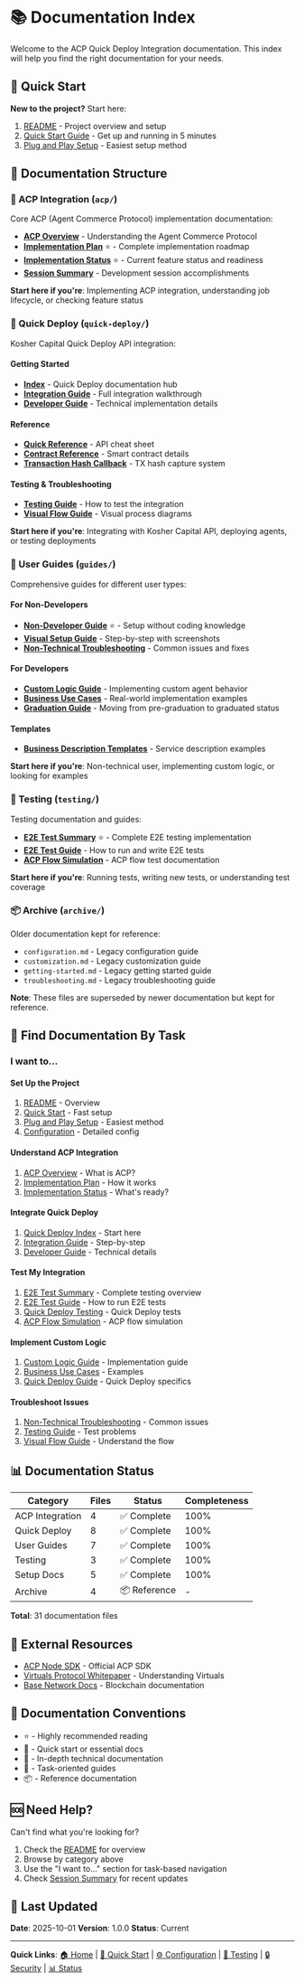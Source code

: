 # 📚 Documentation Index

Welcome to the ACP Quick Deploy Integration documentation. This index will help you find the right documentation for your needs.

## 🚀 Quick Start

**New to the project?** Start here:

1. [README](../README.md) - Project overview and setup
2. [Quick Start Guide](setup/QUICKSTART.md) - Get up and running in 5 minutes
3. [Plug and Play Setup](setup/PLUG-AND-PLAY-SETUP.md) - Easiest setup method

## 📖 Documentation Structure

### 🎯 ACP Integration (`acp/`)

Core ACP (Agent Commerce Protocol) implementation documentation:

- **[ACP Overview](acp/ACP-OVERVIEW.md)** - Understanding the Agent Commerce Protocol
- **[Implementation Plan](acp/ACP_IMPLEMENTATION_PLAN.md)** ⭐ - Complete implementation roadmap
- **[Implementation Status](acp/IMPLEMENTATION_STATUS.md)** ⭐ - Current feature status and readiness
- **[Session Summary](acp/SESSION_SUMMARY.md)** - Development session accomplishments

**Start here if you're**: Implementing ACP integration, understanding job lifecycle, or checking feature status

### 🚀 Quick Deploy (`quick-deploy/`)

Kosher Capital Quick Deploy API integration:

#### Getting Started
- **[Index](quick-deploy/kosher-capital-index.md)** - Quick Deploy documentation hub
- **[Integration Guide](quick-deploy/kosher-capital-integration.md)** - Full integration walkthrough
- **[Developer Guide](quick-deploy/kosher-capital-developer-guide.md)** - Technical implementation details

#### Reference
- **[Quick Reference](quick-deploy/kosher-capital-quick-reference.md)** - API cheat sheet
- **[Contract Reference](quick-deploy/kosher-capital-contract-reference.md)** - Smart contract details
- **[Transaction Hash Callback](quick-deploy/kosher-capital-tx-hash-callback.md)** - TX hash capture system

#### Testing & Troubleshooting
- **[Testing Guide](quick-deploy/kosher-capital-testing-guide.md)** - How to test the integration
- **[Visual Flow Guide](quick-deploy/kosher-capital-visual-flow-guide.md)** - Visual process diagrams

**Start here if you're**: Integrating with Kosher Capital API, deploying agents, or testing deployments

### 📘 User Guides (`guides/`)

Comprehensive guides for different user types:

#### For Non-Developers
- **[Non-Developer Guide](guides/NON-DEVELOPER-GUIDE.md)** ⭐ - Setup without coding knowledge
- **[Visual Setup Guide](guides/VISUAL-SETUP-GUIDE.md)** - Step-by-step with screenshots
- **[Non-Technical Troubleshooting](guides/NON-TECHNICAL-TROUBLESHOOTING.md)** - Common issues and fixes

#### For Developers
- **[Custom Logic Guide](guides/CUSTOM-LOGIC-GUIDE.md)** - Implementing custom agent behavior
- **[Business Use Cases](guides/BUSINESS-USE-CASES.md)** - Real-world implementation examples
- **[Graduation Guide](guides/graduation-guide.md)** - Moving from pre-graduation to graduated status

#### Templates
- **[Business Description Templates](guides/business-description-templates.md)** - Service description examples

**Start here if you're**: Non-technical user, implementing custom logic, or looking for examples

### 🧪 Testing (`testing/`)

Testing documentation and guides:

- **[E2E Test Summary](testing/E2E_TEST_SUMMARY.md)** ⭐ - Complete E2E testing implementation
- **[E2E Test Guide](../tests/e2e/README.md)** - How to run and write E2E tests
- **[ACP Flow Simulation](../tests/README.md)** - ACP flow test documentation

**Start here if you're**: Running tests, writing new tests, or understanding test coverage

### 📦 Archive (`archive/`)

Older documentation kept for reference:

- `configuration.md` - Legacy configuration guide
- `customization.md` - Legacy customization guide
- `getting-started.md` - Legacy getting started guide
- `troubleshooting.md` - Legacy troubleshooting guide

**Note**: These files are superseded by newer documentation but kept for reference.

## 🎯 Find Documentation By Task

### I want to...

#### Set Up the Project
1. [README](../README.md) - Overview
2. [Quick Start](setup/QUICKSTART.md) - Fast setup
3. [Plug and Play Setup](setup/PLUG-AND-PLAY-SETUP.md) - Easiest method
4. [Configuration](setup/CONFIGURATION.md) - Detailed config

#### Understand ACP Integration
1. [ACP Overview](acp/ACP-OVERVIEW.md) - What is ACP?
2. [Implementation Plan](acp/ACP_IMPLEMENTATION_PLAN.md) - How it works
3. [Implementation Status](acp/IMPLEMENTATION_STATUS.md) - What's ready?

#### Integrate Quick Deploy
1. [Quick Deploy Index](quick-deploy/kosher-capital-index.md) - Start here
2. [Integration Guide](quick-deploy/kosher-capital-integration.md) - Step-by-step
3. [Developer Guide](quick-deploy/kosher-capital-developer-guide.md) - Technical details

#### Test My Integration
1. [E2E Test Summary](testing/E2E_TEST_SUMMARY.md) - Complete testing overview
2. [E2E Test Guide](../tests/e2e/README.md) - How to run E2E tests
3. [Quick Deploy Testing](quick-deploy/kosher-capital-testing-guide.md) - Quick Deploy tests
4. [ACP Flow Simulation](../tests/README.md) - ACP flow simulation

#### Implement Custom Logic
1. [Custom Logic Guide](guides/CUSTOM-LOGIC-GUIDE.md) - Implementation guide
2. [Business Use Cases](guides/BUSINESS-USE-CASES.md) - Examples
3. [Quick Deploy Guide](quick-deploy/QUICKDEPLOY.md) - Quick Deploy specifics

#### Troubleshoot Issues
1. [Non-Technical Troubleshooting](guides/NON-TECHNICAL-TROUBLESHOOTING.md) - Common issues
2. [Testing Guide](quick-deploy/kosher-capital-testing-guide.md) - Test problems
3. [Visual Flow Guide](quick-deploy/kosher-capital-visual-flow-guide.md) - Understand the flow

## 📊 Documentation Status

| Category | Files | Status | Completeness |
|----------|-------|--------|--------------|
| ACP Integration | 4 | ✅ Complete | 100% |
| Quick Deploy | 8 | ✅ Complete | 100% |
| User Guides | 7 | ✅ Complete | 100% |
| Testing | 3 | ✅ Complete | 100% |
| Setup Docs | 5 | ✅ Complete | 100% |
| Archive | 4 | 📦 Reference | - |

**Total**: 31 documentation files

## 🔗 External Resources

- [ACP Node SDK](https://github.com/Virtual-Protocol/acp-node) - Official ACP SDK
- [Virtuals Protocol Whitepaper](https://whitepaper.virtuals.io/) - Understanding Virtuals
- [Base Network Docs](https://docs.base.org/) - Blockchain documentation

## 📝 Documentation Conventions

- ⭐ - Highly recommended reading
- 🚀 - Quick start or essential docs
- 📘 - In-depth technical documentation
- 🎯 - Task-oriented guides
- 📦 - Reference documentation

## 🆘 Need Help?

Can't find what you're looking for?

1. Check the [README](README.md) for overview
2. Browse by category above
3. Use the "I want to..." section for task-based navigation
4. Check [Session Summary](acp/SESSION_SUMMARY.md) for recent updates

## 📅 Last Updated

**Date**: 2025-10-01
**Version**: 1.0.0
**Status**: Current

---

**Quick Links**:
[🏠 Home](../README.md) |
[🚀 Quick Start](setup/QUICKSTART.md) |
[⚙️ Configuration](setup/CONFIGURATION.md) |
[🧪 Testing](testing/TESTING.md) |
[🔒 Security](../SECURITY.md) |
[📊 Status](acp/IMPLEMENTATION_STATUS.md)
